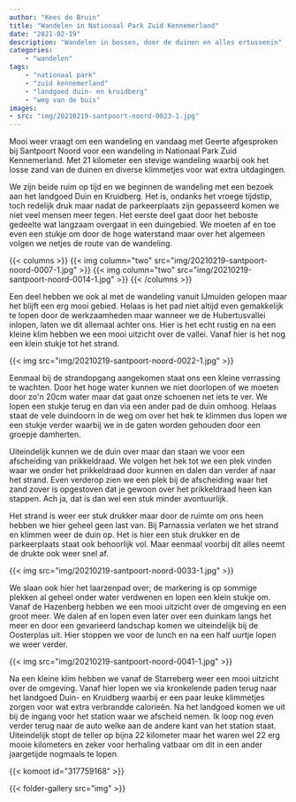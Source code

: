 ```yaml
---
author: "Kees de Bruin"
title: "Wandelen in Nationaal Park Zuid Kennemerland"
date: "2021-02-19"
description: "Wandelen in bossen, door de duinen en alles ertussenin"
categories:
    - "wandelen"
tags:
    - "nationaal park"
    - "zuid kennemerland"
    - "landgoed duin- en kruidberg"
    - "weg van de buis"
images:
- src: "img/20210219-santpoort-noord-0023-1.jpg"
---
```

Mooi weer vraagt om een wandeling en vandaag met Geerte afgesproken bij Santpoort Noord voor een wandeling in Nationaal Park Zuid Kennemerland. Met 21 kilometer een stevige wandeling waarbij ook het losse zand van de duinen en diverse klimmetjes voor wat extra uitdagingen.

We zijn beide ruim op tijd en we beginnen de wandeling met een bezoek aan het landgoed Duin en Kruidberg. Het is, ondanks het vroege tijdstip, toch redelijk druk maar nadat de parkeerplaats zijn gepasseerd komen we niet veel mensen meer tegen. Het eerste deel gaat door het beboste gedeelte wat langzaam overgaat in een duingebied. We moeten af en toe even een stukje om door de hoge waterstand maar over het algemeen volgen we netjes de route van de wandeling.

{{< columns >}}
    {{< img column="two" src="img/20210219-santpoort-noord-0007-1.jpg" >}}
    {{< img column="two" src="img/20210219-santpoort-noord-0014-1.jpg" >}}
{{< /columns >}}

Een deel hebben we ook al met de wandeling vanuit IJmuiden gelopen maar het blijft een erg mooi gebied. Helaas is het pad niet altijd even gemakkelijk te lopen door de werkzaamheden maar wanneer we de Hubertusvallei inlopen, laten we dit allemaal achter ons. Hier is het echt rustig en na een kleine klim hebben we een mooi uitzicht over de vallei. Vanaf hier is het nog een klein stukje tot het strand.

{{< img src="img/20210219-santpoort-noord-0022-1.jpg" >}}

Eenmaal bij de strandopgang aangekomen staat ons een kleine verrassing te wachten. Door het hoge water kunnen we niet doorlopen of we moeten door zo'n 20cm water maar dat gaat onze schoenen net iets te ver. We lopen een stukje terug en dan via een ander pad de duin omhoog. Helaas staat de vele duindoorn in de weg om over het hek te klimmen dus lopen we een stukje verder waarbij we in de gaten worden gehouden door een groepje damherten.

Uiteindelijk kunnen we de duin over maar dan staan we voor een afscheiding van prikkeldraad. We volgen het hek tot we een plek vinden waar we onder het prikkeldraad door kunnen en dalen dan verder af naar het strand. Even verderop zien we een plek bij de afscheiding waar het zand zover is opgestoven dat je gewoon over het prikkeldraad heen kan stappen. Ach ja, dat is dan wel een stuk minder avontuurlijk.

Het strand is weer eer stuk drukker maar door de ruimte om ons heen hebben we hier geheel geen last van. Bij Parnassia verlaten we het strand en klimmen weer de duin op. Het is hier een stuk drukker en de parkeerplaats staat ook behoorlijk vol. Maar eenmaal voorbij dit alles neemt de drukte ook weer snel af.

{{< img src="img/20210219-santpoort-noord-0033-1.jpg" >}}

We slaan ook hier het laarzenpad over; de markering is op sommige plekken al geheel onder water verdwenen en lopen een klein stukje om. Vanaf de Hazenberg hebben we een mooi uitzicht over de omgeving en een groot meer. We dalen af en lopen even later over een duinkam langs het meer en door een gevarieerd landschap komen we uiteindelijk bij de Oosterplas uit. Hier stoppen we voor de lunch en na een half uurtje lopen we weer verder.

{{< img src="img/20210219-santpoort-noord-0041-1.jpg" >}}

Na een kleine klim hebben we vanaf de Starreberg weer een mooi uitzicht over de omgeving. Vanaf hier lopen we via kronkelende paden terug naar het landgoed Duin- en Kruidberg waarbij er een paar leuke klimmetjes zorgen voor wat extra verbrandde calorieën. Na het landgoed komen we uit bij de ingang voor het station waar we afscheid nemen. Ik loop nog even verder terug naar de auto welke aan de andere kant van het station staat. Uiteindelijk stopt de teller op bijna 22 kilometer maar het waren wel 22 erg mooie kilometers en zeker voor herhaling vatbaar om dit in een ander jaargetijde nogmaals te lopen.

{{< komoot id="317759168" >}}

{{< folder-gallery src="img" >}}